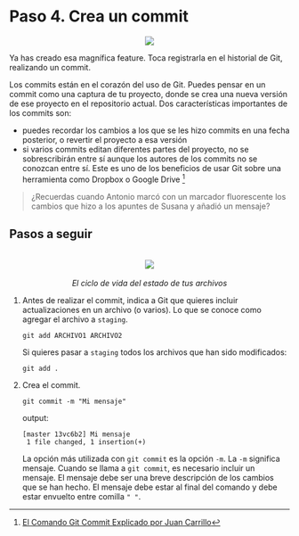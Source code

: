 # Paso 4. Crea un commit

<div align="center">
	<img src="https://ik.imagekit.io/gdgjaen/charlas/open-source-2021/tr:w-0.8/crea-un-commit_hbGzDMdb8B.png" />
</div>


Ya has creado esa magnífica feature. Toca registrarla en el historial de Git, realizando un commit. 

Los commits están en el corazón del uso de Git. Puedes pensar en un commit como una captura de tu proyecto, donde se crea una nueva versión de ese proyecto en el repositorio actual. Dos características importantes de los commits son:

- puedes recordar los cambios a los que se les hizo commits en una fecha posterior, o revertir el proyecto a esa versión
- si varios commits editan diferentes partes del proyecto, no se sobrescribirán entre sí aunque los autores de los commits no se conozcan entre sí. Este es uno de los beneficios de usar Git sobre una herramienta como Dropbox o Google Drive [^1]

> ¿Recuerdas cuando Antonio marcó con un marcador fluorescente los cambios que hizo a los apuntes de Susana y añadió un mensaje? 

## Pasos a seguir

<div align="center">
  </br>
	<img src="https://ik.imagekit.io/gdgjaen/charlas/open-source-2021/tr:h-0.7/git-flowchart_2S6kARyK2Ir.png" />
</br>
</br>
<i>El ciclo de vida del estado de tus archivos</i>
</div>



1. Antes de realizar el commit, indica a Git que quieres incluir actualizaciones en un archivo (o varios). Lo que se conoce como agregar el archivo a `staging`. 

   ```shell
   git add ARCHIVO1 ARCHIVO2
   ```

   Si quieres pasar a `staging` todos los archivos que han sido modificados:

   ```shell
   git add . 
   ```

2. Crea el commit.

   ```shell
   git commit -m "Mi mensaje"
   ```

   output: 

   ```shell
   [master 13vc6b2] Mi mensaje
    1 file changed, 1 insertion(+)
   ```

   La opción más utilizada con `git commit` es la opción `-m`. La `-m` significa mensaje. Cuando se llama a `git commit`, es necesario incluir un mensaje. El mensaje debe ser una breve descripción de los cambios que se han hecho. El mensaje debe estar al final del comando y debe estar envuelto entre comilla `" "`.



[^1]: [El Comando Git Commit Explicado por Juan Carrillo](https://www.freecodecamp.org/espanol/news/el-comando-git-commit-explicado/)

